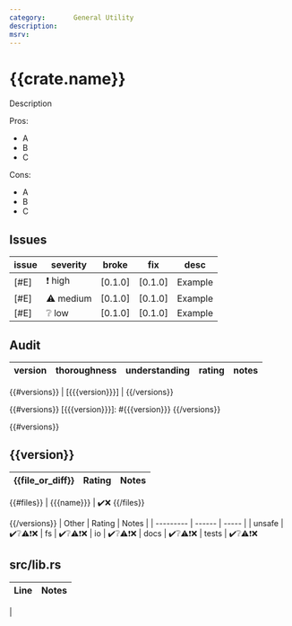 ```yaml
---
category:       General Utility
description:    
msrv:           
---
```


# {{crate.name}}

Description

Pros:
* A
* B
* C

Cons:
* A
* B
* C

## Issues

| issue                     | severity  | broke     | fix       | desc |
| ------------------------- | --------- | --------- | --------- | ---- |
| [#E]                      | ❗️ high    | [0.1.0]   | [0.1.0]   | Example
| [#E]                      | ⚠️ medium| [0.1.0]   | [0.1.0]   | Example
| [#E]                      | ❔ low    | [0.1.0]   | [0.1.0]   | Example

<!--
🐵 ❔ ⚠️ ❗️

[#1]:                   https://github.com/user/repository/issues/1
[user/repository#1]:    https://github.com/user/repository/issues/1
[user/repository#1]:    https://github.com/user/repository/pull/1
-->

## Audit

| version   | thoroughness | understanding | rating | notes |
| --------- | ------------ | ------------- | ------ | ----- |
{{#versions}}
| [{{{version}}}] | 
{{/versions}}

<!--
    thoroughness:   none low medium high
    understanding:  none low medium high
    rating:         ❌ dangerous ⚠️❗️ negative ❔ neutral ✔️ positive ✔️ strong
-->

{{#versions}}
[{{{version}}}]: #{{{version}}}
{{/versions}}

{{#versions}}
<h2 name="{{{version}}}">{{version}}</h2>

| {{file_or_diff}}                                                      | Rating | Notes |
| --------------------------------------------------------- | ------ | ----- |
{{#files}}
| {{{name}}} | ✔️❌
{{/files}}
<!-- ✔️❔⚠️❗️❌ -->

{{/versions}}
| Other     | Rating | Notes |
| --------- | ------ | ----- |
| unsafe    | ✔️❔⚠️❗❌
| fs        | ✔️❔⚠️❗❌
| io        | ✔️❔⚠️❗❌
| docs      | ✔️❔⚠️❗❌
| tests     | ✔️❔⚠️❗❌

<h2 name="0.0.1/src/lib.rs">src/lib.rs</h2>

| Line  | Notes |
| -----:| ----- |
| 


<!-- Templates

✔️❔⚠️❗️❌

#### :exclamation:  \[1\] Unsound ...
#### \[1\] Note ...
[1]: #exclamation--1-unsound-...
[2]: #1-note-...
[user/repository#1]: https://github.com/user/repository/issues/1
[user/repository#1]: https://github.com/user/repository/pull/1



# DiffVersionTemplate

| diff                  | rating | notes |
| --------------------- | ------ | ----- |
| 

# Full File Version Template

| Line  | Notes |
| -----:| ----- |
| 

-->
